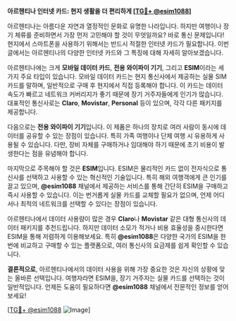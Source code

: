 **아르헨티나 인터넷 카드: 현지 생활을 더 편리하게 [[TG💪+ @esim1088](https://t.me/s/esim1088)]**

아르헨티나는 아름다운 자연과 열정적인 문화로 유명한 나라입니다. 하지만 여행이나 장기 체류를 준비하면서 가장 먼저 고민해야 할 것이 무엇일까요? 바로 통신 문제입니다! 현지에서 스마트폰을 사용하기 위해서는 반드시 적절한 인터넷 카드가 필요합니다. 이번 글에서는 아르헨티나의 다양한 인터넷 카드와 그 특징에 대해 자세히 알아보겠습니다.

아르헨티나에는 크게 **모바일 데이터 카드**, **전용 와이파이 기기**, 그리고 **ESIM**이라는 세 가지 주요 타입이 있습니다. 모바일 데이터 카드는 현지 통신사에서 제공하는 실물 SIM 카드를 말하며, 일반적으로 구매 후 현지에서 직접 등록해야 합니다. 이 카드는 데이터 속도가 빠르고 네트워크 커버리지가 좋기 때문에 장기 거주자들에게 인기가 많습니다. 대표적인 통신사로는 **Claro**, **Movistar**, **Personal** 등이 있으며, 각각 다른 패키지를 제공합니다.

다음으로는 **전용 와이파이 기기**입니다. 이 제품은 하나의 장치로 여러 사람이 동시에 데이터를 공유할 수 있는 장점이 있습니다. 특히 가족 여행이나 단체 여행 시 유용하게 사용될 수 있습니다. 다만, 장비 자체를 구매하거나 임대해야 하기 때문에 초기 비용이 발생한다는 점을 유념해야 합니다.

마지막으로 주목해야 할 것은 **ESIM**입니다. ESIM은 물리적인 카드 없이 전자식으로 통신사를 선택하고 사용할 수 있는 혁신적인 기술입니다. 특히 해외 여행객에게 큰 인기를 끌고 있으며, **@esim1088** 채널에서 제공하는 서비스를 통해 간단히 ESIM을 구매하고 즉시 사용할 수 있습니다. 이는 번거롭게 실물 카드를 교체할 필요가 없으며, 언제 어디서나 최적의 네트워크를 선택할 수 있다는 장점이 있습니다.

아르헨티나에서 데이터 사용량이 많은 경우 **Claro**나 **Movistar** 같은 대형 통신사의 데이터 패키지를 추천드립니다. 하지만 데이터 소모가 적거나 비용 효율성을 중시한다면 ESIM을 통해 저렴하게 이용해보세요. 특히 **@esim1088**은 다양한 국가의 ESIM을 한 번에 비교하고 구매할 수 있는 플랫폼으로, 여러 통신사의 요금제를 쉽게 확인할 수 있습니다.

**결론적으로**, 아르헨티나에서의 데이터 사용을 위해 가장 중요한 것은 자신의 상황에 맞는 올바른 선택입니다. 여행자라면 ESIM을, 장기 거주자는 실물 카드를 선택하는 것이 일반적입니다. 언제든 도움이 필요하다면 **@esim1088** 채널에서 전문적인 정보를 얻어보세요!

[[TG💪+ @esim1088](https://t.me/s/esim1088) ![Image](https://i.postimg.cc/Y0z9fWf4/image.png)]
